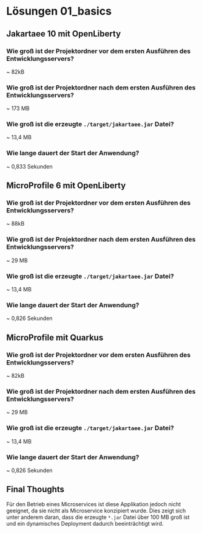 # Lösungen 01_basics 

## Jakartaee 10 mit OpenLiberty

### Wie groß ist der Projektordner vor dem ersten Ausführen des Entwicklungsservers?

~ 82kB

### Wie groß ist der Projektordner nach dem ersten Ausführen des Entwicklungsservers?

~ 173 MB

### Wie groß ist die erzeugte `./target/jakartaee.jar` Datei?

~ 13,4 MB

### Wie lange dauert der Start der Anwendung?

~ 0,833 Sekunden

## MicroProfile 6 mit OpenLiberty

### Wie groß ist der Projektordner vor dem ersten Ausführen des Entwicklungsservers?

~ 88kB

### Wie groß ist der Projektordner nach dem ersten Ausführen des Entwicklungsservers?

~ 29 MB

### Wie groß ist die erzeugte `./target/jakartaee.jar` Datei?

~ 13,4 MB

### Wie lange dauert der Start der Anwendung?

~ 0,826 Sekunden


## MicroProfile mit Quarkus

### Wie groß ist der Projektordner vor dem ersten Ausführen des Entwicklungsservers?

~ 82kB

### Wie groß ist der Projektordner nach dem ersten Ausführen des Entwicklungsservers?

~ 29 MB

### Wie groß ist die erzeugte `./target/jakartaee.jar` Datei?

~ 13,4 MB

### Wie lange dauert der Start der Anwendung?

~ 0,826 Sekunden

## Final Thoughts

Für den Betrieb eines Microservices ist diese Applikation jedoch nicht geeignet, da sie nicht als Microservice konzipiert wurde.
Dies zeigt sich unter anderem daran, dass die erzeugte `*.jar` Datei über 100 MB groß ist und ein dynamisches Deployment dadurch beeinträchtigt wird.